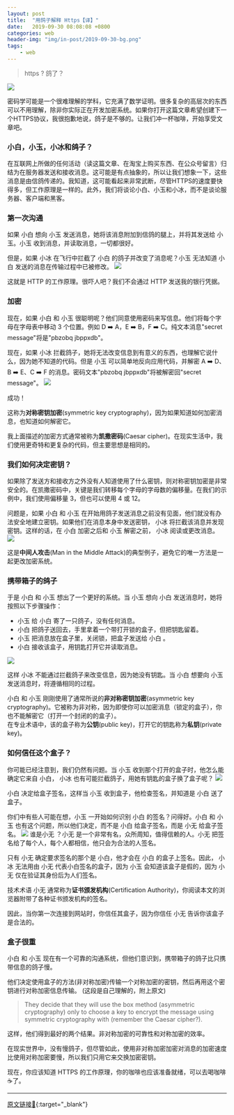 ```yaml
---
layout: post
title:  "用鸽子解释 Https【译】"
date:   2019-09-30 08:08:08 +0800
categories: web
header-img: "img/in-post/2019-09-30-bg.png"
tags:
    - web
---
```

> https ? 鸽了？

![](/img/in-post/2019-09-30-bg.png) 
 
密码学可能是一个很难理解的学科，它充满了数学证明。很多复杂的高层次的东西可以不用理解，除非你实际正在开发加密系统。如果你打开这篇文章希望创建下一个HTTPS协议，我很抱歉地说，鸽子是不够的。让我们冲一杯咖啡，开始享受文章吧。

### 小白，小玉，小冰和鸽子？
在互联网上所做的任何活动（读这篇文章、在淘宝上购买东西、在公众号留言）归结为在服务器发送和接收消息。这可能是有点抽象的，所以让我们想象一下，这些消息是由信鸽传递的。我知道，这可能看起来非常武断，尽管HTTPS的速度要快得多，但工作原理是一样的。此外，我们将谈论小白、小玉和小冰，而不是谈论服务器、客户端和黑客。

### 第一次沟通
如果 小白 想向 小玉 发送消息，她将该消息附加到信鸽的腿上，并将其发送给 小玉。小玉 收到消息，并读取消息，一切都很好。

但是，如果 小冰 在飞行中拦截了 小白 的鸽子并改变了消息呢？小玉 无法知道 小白 发送的消息在传输过程中已被修改。
![](/img/in-post/2019-09-30-first.png) 

这就是 HTTP 的工作原理。很吓人吧？我们不会通过 HTTP 发送我的银行凭据。  


### 加密
现在，如果 小白 和 小玉 很聪明呢？他们同意使用密码来写信息。他们将每个字母在字母表中移动 3 个位置。例如 D ➡️ A，E ➡️ B，F ➡️ C。纯文本消息"secret message"将是"pbzobq jbppxdb"。

现在，如果 小冰 拦截鸽子，她将无法改变信息到有意义的东西，也理解它说什么，因为她不知道的代码。但是 小玉 可以简单地反向应用代码，并解密 A ➡️ D、B ➡️ E、C ➡️ F 的消息。密码文本"pbzobq jbppxdb"将被解密回"secret message"。
![](/img/in-post/2019-09-30-a-secret.png) 

成功！

这称为**对称密钥加密**(symmetric key cryptography)，因为如果知道如何加密消息，也知道如何解密它。

我上面描述的加密方式通常被称为**凯撒密码**(Caesar cipher)。在现实生活中，我们使用更奇特和更复杂的代码，但主要思想是相同的。

### 我们如何决定密钥？
如果除了发送方和接收方之外没有人知道使用了什么密钥，则对称密钥加密是非常安全的。在凯撒密码中，关键是我们转移每个字母的字母数的偏移量。在我们的示例中，我们使用偏移量 3，但也可以使用 4 或 12。

问题是，如果 小白 和 小玉 在开始用鸽子发送消息之前没有见面，他们就没有办法安全地建立密钥。如果他们在消息本身中发送密钥， 小冰 将拦截该消息并发现密钥。这样的话，在 小白 加密之后和 小玉 解密之前， 小冰 阅读或更改消息。
![](/img/in-post/2019-09-30-secret-xb.png) 

这是**中间人攻击**(Man in the Middle Attack)的典型例子，避免它的唯一方法是一起更改加密系统。

### 携带箱子的鸽子
于是 小白 和 小玉 想出了一个更好的系统。当 小玉 想向 小白 发送消息时，她将按照以下步骤操作：

- 小玉 给 小白 寄了一只鸽子，没有任何消息。
- 小白 把鸽子送回去，手里拿着一个带打开锁的盒子，但把钥匙留着。
- 小玉 把消息放在盒子里，关闭锁，把盒子发送给 小白 。
- 小白 接收该盒子，用钥匙打开它并读取消息。

![](/img/in-post/2019-09-30-a-box.png) 

这样 小冰 不能通过拦截鸽子来改变信息，因为她没有钥匙。当 小白 想要向 小玉 发送消息时，将遵循相同的过程。

小白 和 小玉 刚刚使用了通常所说的**非对称密钥加密**(asymmetric key cryptography)。它被称为非对称，因为即使你可以加密消息（锁定的盒子），你也不能解密它（打开一个封闭的的盒子）。  
在专业术语中，该的盒子称为**公钥**(public key)，打开它的钥匙称为**私钥**(private key)。

### 如何信任这个盒子？
你可能已经注意到，我们仍然有问题。当 小玉 收到那个打开的盒子时，他怎么能确定它来自 小白， 小冰 也有可能拦截鸽子，用她有钥匙的盒子换了盒子呢？
![](/img/in-post/2019-09-30-a-box-xb.png) 

小白 决定给盒子签名，这样当 小玉 收到盒子，他检查签名，并知道是 小白 送了盒子。

你们中有些人可能在想，小玉 一开始如何识别 小白 的签名？问得好。小白 和 小玉 也有这个问题，所以他们决定，而不是 小白 给盒子签名，而是 小无 给盒子签名。
![](/img/in-post/2019-09-30-box-sign.png) 
谁是小无 ？小无 是一个非常有名，众所周知，值得信赖的人。小无 把签名给了每个人，每个人都相信，他只会为合法的人签名。

只有 小无 确定要求签名的那个是 小白，他才会在 小白 的盒子上签名。因此， 小冰 无法用由 小无 代表小白签名的盒子，因为 小玉 会知道该盒子是假的，因为 小无 仅在验证其身份后为人们签名。

技术术语 小无 通常称为**证书颁发机构**(Certification Authority)，你阅读本文的浏览器附带了各种证书颁发机构的签名。

因此，当你第一次连接到网站时，你信任其盒子，因为你信任 小无 告诉你该盒子是合法的。

### 盒子很重
小白 和 小玉 现在有一个可靠的沟通系统，但他们意识到，携带箱子的鸽子比只携带信息的鸽子慢。

他们决定使用盒子的方法(非对称加密)传输一个对称加密的密钥，然后再用这个密钥进行对称加密信息传输。️
(这段是自己理解的，附上原文)  
> They decide that they will use the box method (asymmetric cryptography) only to choose a key to encrypt the message using symmetric cryptography with (remember the Caesar cipher?).

这样，他们得到最好的两个结果。非对称加密的可靠性和对称加密的效率。

在现实世界中，没有慢鸽子，但尽管如此，使用非对称加密加密对消息的加密速度比使用对称加密要慢，所以我们只用它来交换加密密钥。

现在，你应该知道 HTTPS 的工作原理，你的咖啡也应该准备就绪，可以去喝咖啡☕️了。


----
[原文链接🔗](https://medium.com/free-code-camp/https-explained-with-carrier-pigeons-7029d2193351){:target="_blank"}